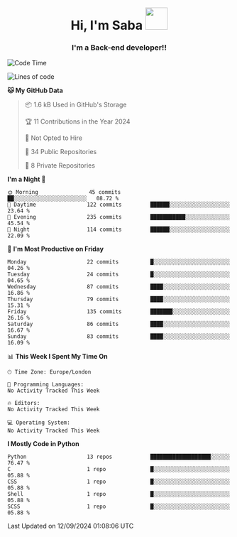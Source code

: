 <h1 align="center">Hi, I'm Saba <img src="https://media.giphy.com/media/EdB2g3VFDoKs57oe1w/giphy.gif" width="50"></h1>
<h3 align="center">I'm a Back-end developer!!</h3>

<!--START_SECTION:waka-->
![Code Time](http://img.shields.io/badge/Code%20Time-805%20hrs%207%20mins-blue)

![Lines of code](https://img.shields.io/badge/From%20Hello%20World%20I%27ve%20Written-94.8%20thousand%20lines%20of%20code-blue)

**🐱 My GitHub Data** 

> 📦 1.6 kB Used in GitHub's Storage 
 > 
> 🏆 11 Contributions in the Year 2024
 > 
> 🚫 Not Opted to Hire
 > 
> 📜 34 Public Repositories 
 > 
> 🔑 8 Private Repositories 
 > 
**I'm a Night 🦉** 

```text
🌞 Morning                45 commits          ██░░░░░░░░░░░░░░░░░░░░░░░   08.72 % 
🌆 Daytime                122 commits         ██████░░░░░░░░░░░░░░░░░░░   23.64 % 
🌃 Evening                235 commits         ███████████░░░░░░░░░░░░░░   45.54 % 
🌙 Night                  114 commits         ██████░░░░░░░░░░░░░░░░░░░   22.09 % 
```
📅 **I'm Most Productive on Friday** 

```text
Monday                   22 commits          █░░░░░░░░░░░░░░░░░░░░░░░░   04.26 % 
Tuesday                  24 commits          █░░░░░░░░░░░░░░░░░░░░░░░░   04.65 % 
Wednesday                87 commits          ████░░░░░░░░░░░░░░░░░░░░░   16.86 % 
Thursday                 79 commits          ████░░░░░░░░░░░░░░░░░░░░░   15.31 % 
Friday                   135 commits         ███████░░░░░░░░░░░░░░░░░░   26.16 % 
Saturday                 86 commits          ████░░░░░░░░░░░░░░░░░░░░░   16.67 % 
Sunday                   83 commits          ████░░░░░░░░░░░░░░░░░░░░░   16.09 % 
```


📊 **This Week I Spent My Time On** 

```text
🕑︎ Time Zone: Europe/London

💬 Programming Languages: 
No Activity Tracked This Week

🔥 Editors: 
No Activity Tracked This Week

💻 Operating System: 
No Activity Tracked This Week
```

**I Mostly Code in Python** 

```text
Python                   13 repos            ███████████████████░░░░░░   76.47 % 
C                        1 repo              █░░░░░░░░░░░░░░░░░░░░░░░░   05.88 % 
CSS                      1 repo              █░░░░░░░░░░░░░░░░░░░░░░░░   05.88 % 
Shell                    1 repo              █░░░░░░░░░░░░░░░░░░░░░░░░   05.88 % 
SCSS                     1 repo              █░░░░░░░░░░░░░░░░░░░░░░░░   05.88 % 
```




 Last Updated on 12/09/2024 01:08:06 UTC
<!--END_SECTION:waka-->
